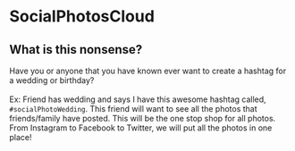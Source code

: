 # SocialPhotosCloud

## What is this nonsense?
Have you or anyone that you have known ever want to create a hashtag for a wedding or birthday?<br /><br /> Ex: Friend has wedding and says I have this awesome hashtag called, `#socialPhotoWedding`. This friend will want to see all the photos that friends/family have posted. This will be the one stop shop for all photos. From Instagram to Facebook to Twitter, we will put all the photos in one place!
